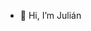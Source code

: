 - 👋 Hi, I’m Julián

<!---
JulianB4/JulianB4 is a ✨ special ✨ repository because its `README.md` (this file) appears on your GitHub profile.
You can click the Preview link to take a look at your changes.
--->
